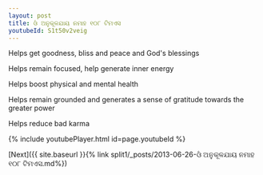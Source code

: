 ```yaml
---
layout: post
title: ଓଁ ଅନୁକୂଳଯାୟ ନମାହ ୧୦୮ ଟିମଏସ
youtubeId: S1t50v2veig
---
```

 
 
Helps get goodness, bliss and peace and God's blessings
 
Helps remain focused, help generate inner energy 
 
Helps boost physical and mental health 
 
Helps remain grounded and generates a sense of gratitude towards the greater power 
 
Helps reduce bad karma
 
 
 
 


{% include youtubePlayer.html id=page.youtubeId %}
 
[Next]({{ site.baseurl }}{% link  split1/_posts/2013-06-26-ଓଁ ଅନୁକୂଳଯାୟ ନମାହ ୧୦୮ ଟିମଏସ.md%})
 

